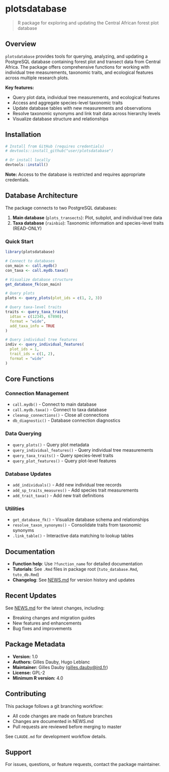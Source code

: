 # plotsdatabase

> R package for exploring and updating the Central African forest plot database

## Overview

`plotsdatabase` provides tools for querying, analyzing, and updating a PostgreSQL database containing forest plot and transect data from Central Africa. The package offers comprehensive functions for working with individual tree measurements, taxonomic traits, and ecological features across multiple research plots.

**Key features:**
- Query plot data, individual tree measurements, and ecological features
- Access and aggregate species-level taxonomic traits
- Update database tables with new measurements and observations
- Resolve taxonomic synonyms and link trait data across hierarchy levels
- Visualize database structure and relationships

## Installation

```r
# Install from GitHub (requires credentials)
# devtools::install_github("user/plotsdatabase")

# Or install locally
devtools::install()
```

**Note:** Access to the database is restricted and requires appropriate credentials.

## Database Architecture

The package connects to two PostgreSQL databases:

1. **Main database** (`plots_transects`): Plot, subplot, and individual tree data
2. **Taxa database** (`rainbio`): Taxonomic information and species-level traits (READ-ONLY)

### Quick Start

```r
library(plotsdatabase)

# Connect to databases
con_main <- call.mydb()
con_taxa <- call.mydb.taxa()

# Visualize database structure
get_database_fk(con_main)

# Query plots
plots <- query_plots(plot_ids = c(1, 2, 3))

# Query taxa-level traits
traits <- query_taxa_traits(
  idtax = c(12345, 67890),
  format = "wide",
  add_taxa_info = TRUE
)

# Query individual tree features
indiv <- query_individual_features(
  plot_ids = 1,
  trait_ids = c(1, 2),
  format = "wide"
)
```

## Core Functions

### Connection Management
- `call.mydb()` - Connect to main database
- `call.mydb.taxa()` - Connect to taxa database
- `cleanup_connections()` - Close all connections
- `db_diagnostic()` - Database connection diagnostics

### Data Querying
- `query_plots()` - Query plot metadata
- `query_individual_features()` - Query individual tree measurements
- `query_taxa_traits()` - Query species-level traits
- `query_plot_features()` - Query plot-level features

### Database Updates
- `add_individuals()` - Add new individual tree records
- `add_sp_traits_measures()` - Add species trait measurements
- `add_trait_taxa()` - Add new trait definitions

### Utilities
- `get_database_fk()` - Visualize database schema and relationships
- `resolve_taxon_synonyms()` - Consolidate traits from taxonomic synonyms
- `.link_table()` - Interactive data matching to lookup tables

## Documentation

- **Function help**: Use `?function_name` for detailed documentation
- **Tutorials**: See `.Rmd` files in package root (`tuto_database.Rmd`, `tuto_db.Rmd`)
- **Changelog**: See [NEWS.md](NEWS.md) for version history and updates

## Recent Updates

See [NEWS.md](NEWS.md) for the latest changes, including:
- Breaking changes and migration guides
- New features and enhancements
- Bug fixes and improvements

## Package Metadata

- **Version:** 1.0
- **Authors:** Gilles Dauby, Hugo Leblanc
- **Maintainer:** Gilles Dauby (gilles.dauby@ird.fr)
- **License:** GPL-2
- **Minimum R version:** 4.0

## Contributing

This package follows a git branching workflow:
- All code changes are made on feature branches
- Changes are documented in NEWS.md
- Pull requests are reviewed before merging to master

See `CLAUDE.md` for development workflow details.

## Support

For issues, questions, or feature requests, contact the package maintainer.
